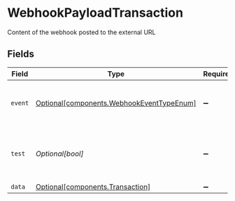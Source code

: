 # WebhookPayloadTransaction

Content of the webhook posted to the external URL


## Fields

| Field                                                                                        | Type                                                                                         | Required                                                                                     | Description                                                                                  |
| -------------------------------------------------------------------------------------------- | -------------------------------------------------------------------------------------------- | -------------------------------------------------------------------------------------------- | -------------------------------------------------------------------------------------------- |
| `event`                                                                                      | [Optional[components.WebhookEventTypeEnum]](../../models/components/webhookeventtypeenum.md) | :heavy_minus_sign:                                                                           | Type of event that triggered the webhook.                                                    |
| `test`                                                                                       | *Optional[bool]*                                                                             | :heavy_minus_sign:                                                                           | Determines whether the webhook is a test webhook or not.                                     |
| `data`                                                                                       | [Optional[components.Transaction]](../../models/components/transaction.md)                   | :heavy_minus_sign:                                                                           | N/A                                                                                          |